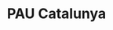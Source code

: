 ---
title: "PAU Catalunya"  # Add a page title.
summary: "Recursos per PAU Catalunya."  # Add a page description.
type: "widget_page"  # Page type is a Widget Page
url: "recursos-fisica-quimica/pau-pbau/catalunya"
---